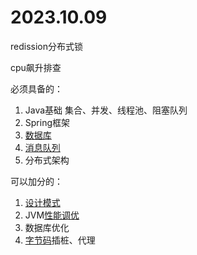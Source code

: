 
# 2023.10.09 

redission分布式锁

cpu飙升排查



必须具备的：

1. Java基础
	集合、并发、线程池、阻塞队列
1. Spring框架
2. [数据库](https://www.zhihu.com/search?q=%E6%95%B0%E6%8D%AE%E5%BA%93&search_source=Entity&hybrid_search_source=Entity&hybrid_search_extra=%7B%22sourceType%22%3A%22answer%22%2C%22sourceId%22%3A%222516107641%22%7D)
3. [消息队列](https://www.zhihu.com/search?q=%E6%B6%88%E6%81%AF%E9%98%9F%E5%88%97&search_source=Entity&hybrid_search_source=Entity&hybrid_search_extra=%7B%22sourceType%22%3A%22answer%22%2C%22sourceId%22%3A%222516107641%22%7D)
4. 分布式架构

可以加分的：

1. [设计模式](https://www.zhihu.com/search?q=%E8%AE%BE%E8%AE%A1%E6%A8%A1%E5%BC%8F&search_source=Entity&hybrid_search_source=Entity&hybrid_search_extra=%7B%22sourceType%22%3A%22answer%22%2C%22sourceId%22%3A%222516107641%22%7D)
2. JVM[性能调优](https://www.zhihu.com/search?q=%E6%80%A7%E8%83%BD%E8%B0%83%E4%BC%98&search_source=Entity&hybrid_search_source=Entity&hybrid_search_extra=%7B%22sourceType%22%3A%22answer%22%2C%22sourceId%22%3A%222516107641%22%7D)
3. 数据库优化
4. [字节码](https://www.zhihu.com/search?q=%E5%AD%97%E8%8A%82%E7%A0%81&search_source=Entity&hybrid_search_source=Entity&hybrid_search_extra=%7B%22sourceType%22%3A%22answer%22%2C%22sourceId%22%3A%222516107641%22%7D)插桩、代理